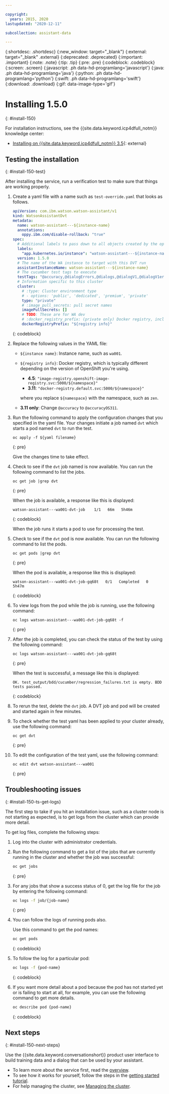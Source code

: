 ```yaml
---

copyright:
  years: 2015, 2020
lastupdated: "2020-12-11"

subcollection: assistant-data

---
```


{:shortdesc: .shortdesc}
{:new_window: target="_blank"}
{:external: target="_blank" .external}
{:deprecated: .deprecated}
{:important: .important}
{:note: .note}
{:tip: .tip}
{:pre: .pre}
{:codeblock: .codeblock}
{:screen: .screen}
{:javascript: .ph data-hd-programlang='javascript'}
{:java: .ph data-hd-programlang='java'}
{:python: .ph data-hd-programlang='python'}
{:swift: .ph data-hd-programlang='swift'}
{:download: .download}
{:gif: data-image-type='gif'}

# Installing 1.5.0
{: #install-150}

For installation instructions, see the {{site.data.keyword.icp4dfull_notm}} knowledge center:

- [Installing on {{site.data.keyword.icp4dfull_notm}} 3.5](https://www.ibm.com/support/knowledgecenter/SSQNUZ_3.5.0/svc-assistant/assistant-install.html){: external} 

## Testing the installation
{: #install-150-test}

After installing the service, run a verification test to make sure that things are working properly.

1.  Create a yaml file with a name such as `test-override.yaml` that looks as follows.

    ```yaml
    apiVersion: com.ibm.watson.watson-assistant/v1
    kind: WatsonAssistantDvt
    metadata:
      name: watson-assistant---${instance-name}
      annotations:
        oppy.ibm.com/disable-rollback: "true"
    spec:
      # Additional labels to pass down to all objects created by the operator
      labels:
        "app.kubernetes.io/instance": "watson-assistant---${instance-name}"
      version: 1.5.0
      # The name of the WA instance to target with this DVT run
      assistantInstanceName: watson-assistant---${instance-name}
      # The cucumber test tags to execute
      testTags: "@accuracy,@dialogErrors,@dialogs,@dialogV1,@dialogV1errors,@embedsearch,@entities,@folders,@fuzzy,@generic,@healthcheck,@intents,@newse,@openentities,@patterns,@prebuilt,@search,@slots,@spellcheck,@spellcheckfr,@v2assistants,@v2authorskill,@v2authorwksp,@v2healthcheck,@v2skillref,@v2snapshots,@workspaces"
      # Information specific to this cluster
      cluster:
        # :type: Cluster environment type
        # - options: 'public', 'dedicated', 'premium', 'private'
        type: "private"
        # :image_pull_secrets: pull secret names
        imagePullSecrets: []
        # TODO: These are for WA dev
        # :docker_registry_prefix: (private only) Docker registry, including namespace, to get images from
        dockerRegistryPrefix: "${registry info}"
    ```
    {: codeblock}

1.  Replace the following values in the YAML file:

    - `${instance name}`: Instance name, such as `wa001`.
    - `${registry info}`: Docker registry, which is typically different depending on the version of OpenShift you're using.

      - **4.5**: `"image-registry.openshift-image-registry.svc:5000/${namespace}"`
      - **3.11**: `"docker-registry.default.svc:5000/${namespace}"`

      where you replace `${namespace}` with the namespace, such as `zen`.

    - **3.11 only**: Change `@accuracy` to `@accuracyOS311`.

1.  Run the following command to apply the configuration changes that you specified in the yaml file. Your changes initiate a job named `dvt` which starts a pod named `dvt` to run the test.

    ```
    oc apply -f ${yaml filename}
    ```
    {: pre}

    Give the changes time to take effect.

1.  Check to see if the `dvt` job named is now available. You can run the following command to list the jobs.

    ```
    oc get job |grep dvt
    ```
    {: pre}

    When the job is available, a response like this is displayed: 
    
    ```
    watson-assistant---wa001-dvt-job    1/1   66m   5h46m
    ```
    {: codeblock}

    When the job runs it starts a pod to use for processing the test. 

1.  Check to see if the `dvt` pod is now available. You can run the following command to list the pods.

    ```
    oc get pods |grep dvt
    ```
    {: pre}

    When the pod is available, a response like this is displayed: 
    
    ```
    watson-assistant---wa001-dvt-job-gq68t   0/1   Completed   0   5h47m
    ```
    {: codeblock}

1.  To view logs from the pod while the job is running, use the following command:

    ```
    oc logs watson-assistant---wa001-dvt-job-gq68t -f
    ```
    {: pre}

1.  After the job is completed, you can check the status of the test by using the following command:

    ```
    oc logs watson-assistant---wa001-dvt-job-gq68t
    ```
    {: pre}

    When the test is successful, a message like this is displayed:

    ```
    OK. test_output/bdd/cucumber/regression_failures.txt is empty. BDD tests passed.
    ```
    {: codeblock}

1.  To rerun the test, delete the `dvt` job. A DVT job and pod will be created and started again in few minutes.

1.  To check whether the test yaml has been applied to your cluster already, use the following command:

    ```
    oc get dvt
    ```
    {: pre}

1.  To edit the configuration of the test yaml, use the following command:

    ```
    oc edit dvt watson-assistant---wa001
    ```
    {: pre}

## Troubleshooting issues
{: #install-150-ts-get-logs}

The first step to take if you hit an installation issue, such as a cluster node is not starting as expected, is to get logs from the cluster which can provide more detail.

To get log files, complete the following steps:

1.  Log into the cluster with administrator credentials.

1.  Run the following command to get a list of the jobs that are currently running in the cluster and whether the job was successful:

    ```bash
    oc get jobs
    ```
    {: pre}

1.  For any jobs that show a success status of 0, get the log file for the job by entering the following command:

    ```bash
    oc logs -f job/{job-name}
    ```
    {: pre}

1.  You can follow the logs of running pods also.

    Use this command to get the pod names:

    ```bash
    oc get pods
    ```
    {: codeblock}

1.  To follow the log for a particular pod:

    ```bash
    oc logs -f {pod-name}
    ```
    {: codeblock}

1.  If you want more detail about a pod because the pod has not started yet or is failing to start at all, for example, you can use the following command to get more details.

    ```bash
    oc describe pod {pod-name}
    ```
    {: codeblock}

## Next steps
{: #install-150-next-steps}

Use the {{site.data.keyword.conversationshort}} product user interface to build training data and a dialog that can be used by your assistant.

- To learn more about the service first, read the [overview](https://cloud.ibm.com/docs/assistant-data?topic=assistant-data-index).
- To see how it works for yourself, follow the steps in the [getting started tutorial](https://cloud.ibm.com/docs/assistant-data?topic=assistant-data-getting-started).
- For help managing the cluster, see [Managing the cluster](https://cloud.ibm.com/docs/assistant-data?topic=assistant-data-manage).
